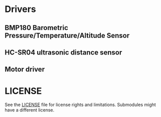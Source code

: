 # Drivers

## BMP180 Barometric Pressure/Temperature/Altitude Sensor

## HC-SR04 ultrasonic distance sensor

## Motor driver


# LICENSE
See the [LICENSE](LICENSE) file for license rights and limitations.
Submodules might have a different license.
